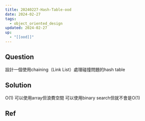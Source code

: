 ```yaml
---
title: 20240227-Hash-Table-ood
date: 2024-02-27
tags:
  - object_oriented_design
updated: 2024-02-27
up:
  - "[[ood]]"
---
```

## Question
設計一個使用chaining（Link List）處理碰撞問題的hash table
## Solution
O(1) 可以使用array但浪費空間
可以使用binary search但就不會是O(1)
## Ref
